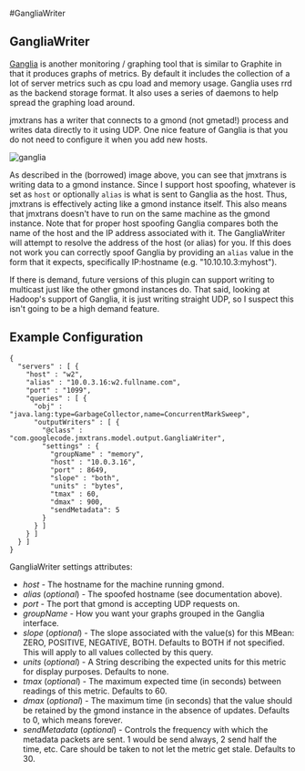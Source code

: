 #GangliaWriter

## GangliaWriter

[Ganglia](http://ganglia.sourceforge.net) is another monitoring / graphing tool that is similar to Graphite in that it produces graphs of metrics. By default it includes the collection of a lot of server metrics such as cpu load and memory usage. Ganglia uses rrd as the backend storage format. It also uses a series of daemons to help spread the graphing load around.

jmxtrans has a writer that connects to a gmond (not gmetad!) process and writes data directly to it using UDP. One nice feature of Ganglia is that you do not need to configure it when you add new hosts.

![ganglia](http://jmxtrans.googlecode.com/svn/wiki/ganglia.png)

As described in the (borrowed) image above, you can see that jmxtrans is writing data to a gmond instance. Since I support host spoofing, whatever is set as ```host``` or optionally ```alias``` is what is sent to Ganglia as the host. Thus, jmxtrans is effectively acting like a gmond instance itself. This also means that jmxtrans doesn't have to run on the same machine as the gmond instance.  Note that for proper host spoofing Ganglia compares both the name of the host and the IP address associated with it.  The GangliaWriter will attempt to resolve the address of the host (or alias) for you.  If this does not work you can correctly spoof Ganglia by providing an ```alias``` value in the form that it expects, specifically IP:hostname (e.g. "10.10.10.3:myhost").

If there is demand, future versions of this plugin can support writing to multicast just like the other gmond instances do. That said, looking at Hadoop's support of Ganglia, it is just writing straight UDP, so I suspect this isn't going to be a high demand feature.

## Example Configuration

```
{
  "servers" : [ {
    "host" : "w2",
    "alias" : "10.0.3.16:w2.fullname.com",
    "port" : "1099",
    "queries" : [ {
      "obj" : "java.lang:type=GarbageCollector,name=ConcurrentMarkSweep",
      "outputWriters" : [ {
        "@class" : "com.googlecode.jmxtrans.model.output.GangliaWriter",
        "settings" : {
          "groupName" : "memory",
          "host" : "10.0.3.16",
          "port" : 8649,
          "slope" : "both",
          "units" : "bytes",
          "tmax" : 60,
          "dmax" : 900,
          "sendMetadata": 5
        }
      } ]
    } ]
  } ]
}
```

GangliaWriter settings attributes:

  * *host* - The hostname for the machine running gmond.
  * *alias* (*optional*) - The spoofed hostname (see documentation above).
  * *port* - The port that gmond is accepting UDP requests on.
  * *groupName* - How you want your graphs grouped in the Ganglia interface.
  * *slope* (*optional*) - The slope associated with the value(s) for this MBean: ZERO, POSITIVE, NEGATIVE, BOTH.  Defaults to BOTH if not specified.  This will apply to all values collected by this query.
  * *units* (*optional*) - A String describing the expected units for this metric for display purposes.  Defaults to none.
  * *tmax* (*optional*) - The maximum expected time (in seconds) between readings of this metric.  Defaults to 60.
  * *dmax* (*optional*) - The maximum time (in seconds) that the value should be retained by the gmond instance in the absence of updates.  Defaults to 0, which means forever.
  * *sendMetadata* (*optional*) - Controls the frequency with which the metadata packets are sent. 1 would be send always, 2 send half the time, etc. Care should be taken to not let the metric get stale. Defaults to 30.